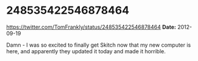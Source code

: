 # 248535422546878464
https://twitter.com/TomFrankly/status/248535422546878464
**Date:** 2012-09-19

Damn - I was so excited to finally get Skitch now that my new computer is here, and apparently they updated it today and made it horrible.
